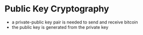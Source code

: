# Public Key Cryptography

- a private-public key pair is needed to send and receive bitcoin
- the public key is generated from the private key 
